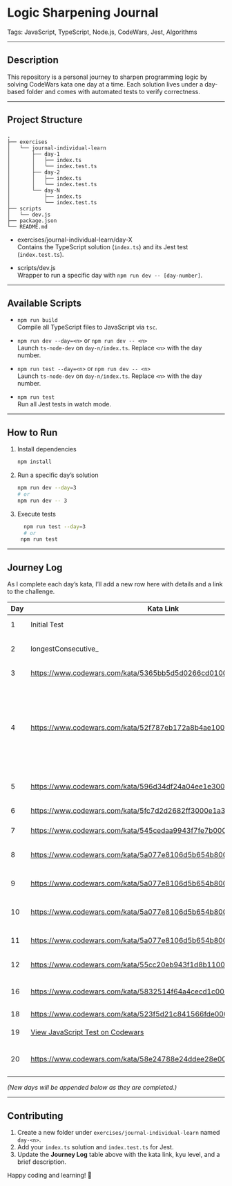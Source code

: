 # Logic Sharpening Journal

Tags: JavaScript, TypeScript, Node.js, CodeWars, Jest, Algorithms

---

## Description

This repository is a personal journey to sharpen programming logic by solving CodeWars kata one day at a time. Each solution lives under a day-based folder and comes with automated tests to verify correctness.

---

## Project Structure

```
.
├── exercises
│   └── journal-individual-learn
│       ├── day-1
│       │   ├── index.ts
│       │   └── index.test.ts
│       ├── day-2
│       │   ├── index.ts
│       │   └── index.test.ts
│       └── day-N
│           ├── index.ts
│           └── index.test.ts
├── scripts
│   └── dev.js
├── package.json
└── README.md
```

- exercises/journal-individual-learn/day-X  
  Contains the TypeScript solution (`index.ts`) and its Jest test (`index.test.ts`).

- scripts/dev.js  
  Wrapper to run a specific day with `npm run dev -- [day-number]`.

---

## Available Scripts

- `npm run build`  
  Compile all TypeScript files to JavaScript via `tsc`.

- `npm run dev --day=<n>` or `npm run dev -- <n>`  
  Launch `ts-node-dev` on `day-n/index.ts`. Replace `<n>` with the day number.

- `npm run test --day=<n>` or `npm run dev -- <n>`  
  Launch `ts-node-dev` on `day-n/index.ts`. Replace `<n>` with the day number.

- `npm run test`  
  Run all Jest tests in watch mode.

---

## How to Run

1. Install dependencies

   ```bash
   npm install
   ```

2. Run a specific day’s solution

   ```bash
   npm run dev --day=3
   # or
   npm run dev -- 3
   ```

3. Execute tests
   ```bash
     npm run test --day=3
     # or
    npm run test
   ```

---

## Journey Log

As I complete each day’s kata, I’ll add a new row here with details and a link to the challenge.

| Day | Kata Link                                                                                             | Kyu | Description                                                                                        |
| --- | ----------------------------------------------------------------------------------------------------- | --- | -------------------------------------------------------------------------------------------------- |
| 1   | Initial Test                                                                                          | _–_ | Initialize Test                                                                                    |
| 2   | longestConsecutive\_                                                                                  | _–_ | _(challenge name and summary)_                                                                     |
| 3   | https://www.codewars.com/kata/5365bb5d5d0266cd010009be/train/javascript                               | 6   | Making Change                                                                                      |
| 4   | https://www.codewars.com/kata/52f787eb172a8b4ae1000a34/train/javascript                               | 5   | Write a program that will calculate the number of trailing zeros in a factorial of a given number. |
| 5   | https://www.codewars.com/kata/596d34df24a04ee1e3000a25/train/javascript                               | 4   | Count ones in a segment.                                                                           |
| 6   | https://www.codewars.com/kata/5fc7d2d2682ff3000e1a3fbc/javascript                                     | 6   | Message Validator                                                                                  |
| 7   | https://www.codewars.com/kata/545cedaa9943f7fe7b000048/javascript                                     | 6   | Message Validator                                                                                  |
| 8   | https://www.codewars.com/kata/5a077e8106d5b654b800004f/javascript                                     | 6   | Each n-th element of list                                                                          |
| 9   | https://www.codewars.com/kata/5a077e8106d5b654b800004f/javascript                                     | 6   | Each n-th element of list                                                                          |
| 10  | https://www.codewars.com/kata/5a077e8106d5b654b800004f/javascript                                     | 6   | Each n-th element of list                                                                          |
| 11  | https://www.codewars.com/kata/5a077e8106d5b654b800004f/javascript                                     | 6   | Each n-th element of list                                                                          |
| 12  | https://www.codewars.com/kata/55cc20eb943f1d8b11000045/javascript                                     | 6   | EX marks the spot!                                                                                 |
|     |
| 16  | https://www.codewars.com/kata/5832514f64a4cecd1c00001/javascript                                      | 6   | Chess piece values!                                                                                |
|     |
| 18  | https://www.codewars.com/kata/523f5d21c841566fde000009/javascript                                     | 6   | array Diff                                                                                         |
|     |
| 19  | [View JavaScript Test on Codewars](https://www.codewars.com/kata/51fc12de24a9d8cb0e000001/javascript) | 5   | Validator ISBN-10                                                                                  |
|     |
| 20  | https://www.codewars.com/kata/58e24788e24ddee28e000053/javascript                                     | 5   | Simple assembler interpreter                                                                       |
|     |

_(New days will be appended below as they are completed.)_

---

## Contributing

1. Create a new folder under `exercises/journal-individual-learn` named `day-<n>`.
2. Add your `index.ts` solution and `index.test.ts` for Jest.
3. Update the **Journey Log** table above with the kata link, kyu level, and a brief description.

Happy coding and learning! 🚀
